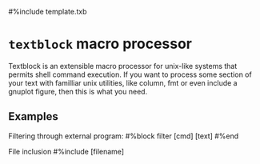 #%include template.txb

# `textblock` macro processor
Textblock is an extensible  macro processor for unix-like systems that permits
shell command execution.  If you want to process some section of your text with
familliar unix utilities, like column, fmt or even include a gnuplot figure,
then this is what you need.

## Examples
Filtering through external program:
	#%block filter [cmd]
		[text]
	#%end

File inclusion
	#%include [filename]


